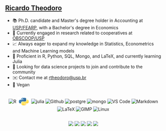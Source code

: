## [Ricardo Theodoro](https://rtheodoro.com/)

  - 📚 Ph.D. candidate and Master's degree holder in Accounting at [USP/FEARP](http://www.fearp.usp.br/), with a Bachelor's degree in Economics
  - 🔭 Currently engaged in research related to cooperatives at [OBSCOOP/USP](https://linktr.ee/obscoopusp)
  - 📈 Always eager to expand my knowledge in Statistics, Econometrics and Machine Learning models
  - 🔨 Proficient in R, Python, SQL, Mongo, and LaTeX, and currently learning Julia
  - 💬 Looking for data science projects to join and contribute to the community
  - ✉️ Contact me at rtheodoro@usp.br
  - 🌱 Vegan

<div style="display: inline_block" align="center"><br>
  <img align="center" alt="R" height="30" width="40" src="https://cdn.jsdelivr.net/gh/devicons/devicon/icons/rstudio/rstudio-original.svg">
  <img align="center" alt="Python" height="30" width="40" src="https://raw.githubusercontent.com/devicons/devicon/master/icons/python/python-original.svg">
  <img align="center" alt="julia" height="30" width="40" src="https://cdn.jsdelivr.net/gh/devicons/devicon/icons/julia/julia-original.svg">
  <img align="center" alt="Github" height="30" width="40" src="https://cdn.jsdelivr.net/gh/devicons/devicon/icons/git/git-plain.svg">
  <img align="center" alt="postgre" height="30" width="40" src="https://cdn.jsdelivr.net/gh/devicons/devicon/icons/postgresql/postgresql-original.svg">
  <img align="center" alt="mongo" height="30" width="40" src="https://cdn.jsdelivr.net/gh/devicons/devicon/icons/mongodb/mongodb-original.svg">  
  <img align="center" alt="VS Code" height="30" width="40" src="https://cdn.jsdelivr.net/gh/devicons/devicon/icons/vscode/vscode-original.svg">
  <img align="center" alt="Markdown" height="30" width="40" src="https://cdn.jsdelivr.net/gh/devicons/devicon/icons/markdown/markdown-original.svg">
  <img align="center" alt="LaTeX" height="30" width="40" src="https://cdn.jsdelivr.net/gh/devicons/devicon/icons/latex/latex-original.svg">
  <img align="center" alt="GIMP" height="30" width="40" src="https://cdn.jsdelivr.net/gh/devicons/devicon/icons/gimp/gimp-plain.svg">
  <img align="center" alt="Linux" height="30" width="40" src="https://cdn.jsdelivr.net/gh/devicons/devicon/icons/linux/linux-original.svg">
</div>

##

<div align="center"> 
  <a href="https://www.linkedin.com/in/rtheodoro" target="_blank"><img src="https://img.icons8.com/office/48/000000/linkedin-circled--v2.png"/></a>
  <a href="https://www.youtube.com/channel/UCDT5QYgse4tiHDm-DiD3x8w" target="_blank"><img src="https://img.icons8.com/color/48/000000/youtube-play.png"/></a>
  <a href="https://twitter.com/rxtheodoro" target="_blank"><img src="https://img.icons8.com/color/48/000000/twitter--v1.png"/></a> 
  <a href="https://rtheodoro.com" target="_blank"><img src="https://img.icons8.com/fluency/48/000000/domain.png"/></a> 
  <a href = "mailto:rtheodoro@usp.com"><img src="https://img.icons8.com/office/48/000000/email.png"/></a>

</div>


